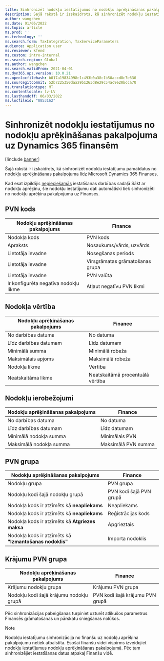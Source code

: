 ```yaml
---
title: Sinhronizēt nodokļu iestatījumus no nodokļu aprēķināšanas pakalpojuma uz Dynamics 365 finansēm
description: Šajā rakstā ir izskaidrots, kā sinhronizēt nodokļu iestatījumu pamatdatus no nodokļu aprēķināšanas pakalpojuma līdz Microsoft Dynamics 365 Finanses.
author: wangchen
ms.date: 01/05/2022
ms.topic: article
ms.prod: ''
ms.technology: ''
ms.search.form: TaxIntegration, TaxServiceParameters
audience: Application user
ms.reviewer: kfend
ms.custom: intro-internal
ms.search.region: Global
ms.author: wangchen
ms.search.validFrom: 2021-04-01
ms.dyn365.ops.version: 10.0.21
ms.openlocfilehash: b017a19834998e1c493b0a38c1b50accd8c7e630
ms.sourcegitcommit: 52b7225350daa29b1263d8e29c54ac9e20bcca70
ms.translationtype: MT
ms.contentlocale: lv-LV
ms.lasthandoff: 06/03/2022
ms.locfileid: "8853162"
---
```

# <a name="sync-the-tax-setup-from-the-tax-calculation-service-to-dynamics-365-finance"></a>Sinhronizēt nodokļu iestatījumus no nodokļu aprēķināšanas pakalpojuma uz Dynamics 365 finansēm

[!include [banner](../includes/banner.md)]

Šajā rakstā ir izskaidrots, kā sinhronizēt nodokļu iestatījumu pamatdatus no nodokļu aprēķināšanas pakalpojuma līdz Microsoft Dynamics 365 Finanses.

Kad esat izpildījis [nepieciešamās](global-get-started-with-tax-calculation-service.md) iestatīšanas darbības sadaļā Sākt ar nodokļu aprēķinu, šie nodokļu iestatījumu dati automātiski tiek sinhronizēti no nodokļu aprēķina pakalpojuma uz Finanses.

## <a name="sales-tax-code"></a>PVN kods

| Nodokļu aprēķināšanas pakalpojums           | Finance                             |
| --------------------------------- | ----------------------------------- |
| Nodokļa kods                          | PVN kods                      |
| Apraksts                       | Nosaukums/vārds, uzvārds                                |
| Lietotāja ievadne                        | Nosegšanas periods                   |
| Lietotāja ievadne                        | Virsgrāmatas grāmatošanas grupa                |
| Lietotāja ievadne                        | PVN valūta                  |
| Ir konfigurēta negatīva nodokļu likme | Atļaut negatīvu PVN likmi |

## <a name="tax-value"></a>Nodokļa vērtība

| Nodokļu aprēķināšanas pakalpojums | Finance                   |
| ----------------------- | ------------------------- |
| No darbības datuma   | No datuma                 |
| Līdz darbības datumam     | Līdz datumam                   |
| Minimālā summa          | Minimālā robeža             |
| Maksimālais apjoms          | Maksimālā robeža             |
| Nodokļa likme                | Vērtība                     |
| Neatskaitāma likme     | Neatskaitāmā procentuālā vērtība |

## <a name="tax-limits"></a>Nodokļu ierobežojumi

| Nodokļu aprēķināšanas pakalpojums | Finance           |
| ----------------------- | ----------------- |
| No darbības datuma   | No datuma         |
| Līdz darbības datumam     | Līdz datumam           |
| Minimālā nodokļa summa      | Minimālais PVN |
| Maksimālā nodokļa summa      | Maksimālā PVN summa |

## <a name="sales-tax-group"></a>PVN grupa

| Nodokļu aprēķināšanas pakalpojums                         | Finance                                    |
| ----------------------------------------------- | ------------------------------------------ |
| Nodokļu grupa                                       | PVN grupa                            |
| Nodokļu kodi šajā nodokļu grupā                  | PVN kodi šajā PVN grupā |
| Nodokļa kods ir atzīmēts kā **neapliekams**         | Neapliekams                                     |
| Nodokļa kods ir atzīmēts kā **neapliekams**         | Reģistrācijas kods                                |
| Nodokļa kods ir atzīmēts kā **Atgriezes maksa** | Apgrieztais                             |
| Nodokļa kods ir atzīmēts kā **"Izmantošanas nodoklis"**        | Importa nodoklis                                    |

## <a name="item-sales-tax-group"></a>Krājumu PVN grupa

| Nodokļu aprēķināšanas pakalpojums             | Finance                                         |
| ----------------------------------- | ----------------------------------------------- |
| Krājumu nodokļu grupa                      | Krājumu PVN grupa                            |
| Nodokļu kodi šajā krājumu nodokļu grupā | PVN kodi šajā krājumu PVN grupā |

Pēc sinhronizācijas pabeigšanas turpiniet uzturēt atlikušos parametrus Finansēs grāmatošanas un pārskatu sniegšanas nolūkos.

> [!NOTE]
> Nodokļu iestatījumu sinhronizācija no finanšu uz nodokļu aprēķina pakalpojumu netiek atbalstīta. Esošai finanšu videi vispirms izveidojiet nodokļu iestatījumus nodokļu aprēķināšanas pakalpojumā. Pēc tam sinhronizējiet iestatīšanas datus atpakaļ Finanšu vidē.
